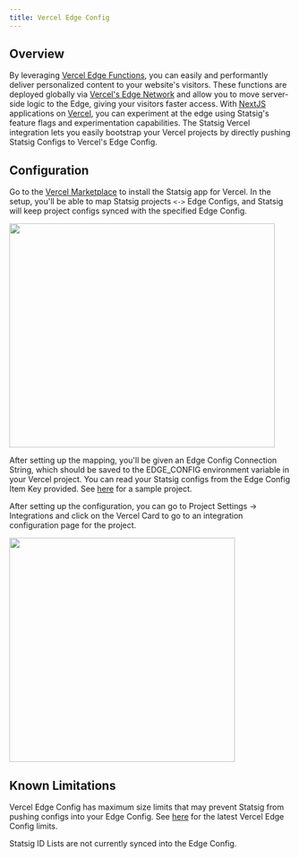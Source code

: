```yaml
---
title: Vercel Edge Config
---
```


## Overview
By leveraging [Vercel Edge Functions](https://vercel.com/features/edge-functions), you can easily and performantly deliver personalized content to your website's visitors. These functions are deployed globally via [Vercel's Edge Network](https://vercel.com/docs/concepts/edge-network/overview) and allow you to move server-side logic to the Edge, giving your visitors faster access. With [NextJS](https://nextjs.org/) applications on [Vercel](https://vercel.com/), you can experiment at the edge using Statsig's feature flags and experimentation capabilities. The Statsig Vercel integration lets you easily bootstrap your Vercel projects by directly pushing Statsig Configs to Vercel's Edge Config.

## Configuration
Go to the [Vercel Marketplace](https://vercel.com/integrations/statsig) to install the Statsig app for Vercel. In the setup, you'll be able to map Statsig projects `<->` Edge Configs, and Statsig will keep project configs synced with the specified Edge Config.

<img src="https://user-images.githubusercontent.com/87334575/205374493-08dfc561-2095-45f2-be10-bba1a1958bf9.png" width="474" height="400" />

After setting up the mapping, you'll be given an Edge Config Connection String, which should be saved to the EDGE_CONFIG environment variable in your Vercel project. You can read your Statsig configs from the Edge Config Item Key provided. See [here](https://github.com/vercel/examples/tree/main/edge-middleware/ab-testing-statsig) for a sample project.

After setting up the configuration, you can go to Project Settings -> Integrations and click on the Vercel Card to go to an integration configuration page for the project.

<img src="https://user-images.githubusercontent.com/87334575/205373841-c347767e-db59-4763-8d9e-1f55b8970c2d.png" width="403" height="400" />

## Known Limitations

Vercel Edge Config has maximum size limits that may prevent Statsig from pushing configs into your Edge Config. See [here](https://vercel.com/docs/concepts/edge-network/edge-config/edge-config-limits) for the latest Vercel Edge Config limits.

Statsig ID Lists are not currently synced into the Edge Config.

